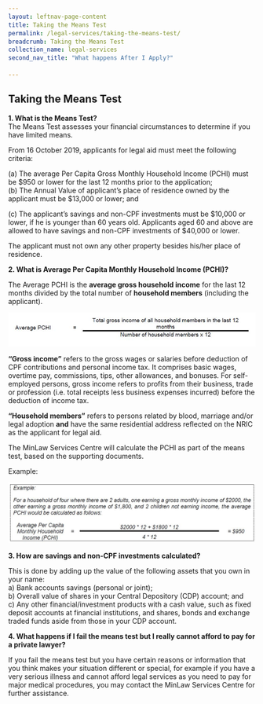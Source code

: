 ```yaml
---
layout: leftnav-page-content
title: Taking the Means Test
permalink: /legal-services/taking-the-means-test/
breadcrumb: Taking the Means Test
collection_name: legal-services
second_nav_title: "What happens After I Apply?"

---
```


Taking the Means Test
---

**1. What is the Means Test?**<br>
The Means Test assesses your financial circumstances to determine if you have limited means.

From 16 October 2019, applicants for legal aid must meet the following criteria:

(a) The average Per Capita Gross Monthly Household Income (PCHI) must be $950 or lower for the last 12 months prior to the application;<br>
(b) The Annual Value of applicant’s place of residence owned by the applicant must be $13,000 or lower; and<br>

(c) The applicant’s savings and non-CPF investments must be $10,000 or lower, if he is younger than 60 years old. Applicants aged 60 and above are allowed to have savings and non-CPF investments of $40,000 or lower.<br>

The applicant must not own any other property besides his/her place of residence.


**2. What is Average Per Capita Monthly Household Income (PCHI)?**<br>

The Average PCHI is the **average gross household income** for the last 12 months divided by the total number of **household members** (including the applicant). 

![Average PCHI](/images/Average_PCHI.JPG) 


**“Gross income”** refers to the gross wages or salaries before deduction of CPF contributions and personal income tax. It comprises basic wages, overtime pay, commissions, tips, other allowances, and bonuses. For self-employed persons, gross income refers to profits from their business, trade or profession (i.e. total receipts less business expenses incurred) before the deduction of income tax.

**“Household members”** refers to persons related by blood, marriage and/or legal adoption **and** have the same residential address reflected on the NRIC as the applicant for legal aid.

The MinLaw Services Centre will calculate the PCHI as part of the means test, based on the supporting documents. 

Example:

![Example:](/images/Example_of_PCHI.JPG)


**3. How are savings and non-CPF investments calculated?**<br>

This is done by adding up the value of the following assets that you own in your name:<br>
a)	Bank accounts savings (personal or joint);<br>
b)	Overall value of shares in your Central Depository (CDP) account; and<br>
c)	Any other financial/investment products with a cash value, such as fixed deposit accounts at financial institutions, and shares, bonds and exchange traded funds aside from those in your CDP account. <br>


**4. What happens if I fail the means test but I really cannot afford to pay for a private lawyer?**

If you fail the means test but you have certain reasons or information that you think makes your situation different or special, for example if you have a very serious illness and cannot afford legal services as you need to pay for major medical procedures, you may contact the MinLaw Services Centre for further assistance. 



